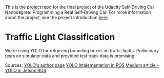 This is the project repo for the final project of the Udacity Self-Driving Car Nanodegree: Programming a Real Self-Driving Car. For more information about the project, see the project introduction [here](https://classroom.udacity.com/nanodegrees/nd013/parts/6047fe34-d93c-4f50-8336-b70ef10cb4b2/modules/e1a23b06-329a-4684-a717-ad476f0d8dff/lessons/462c933d-9f24-42d3-8bdc-a08a5fc866e4/concepts/5ab4b122-83e6-436d-850f-9f4d26627fd9).


# Traffic Light Classification
We're using YOLO for retrieving bounding boxes on traffic lights.
Preliminary tests on simulator data and provided test track data is promising.


Sources:
[YOLO's author page](https://pjreddie.com/darknet/yolo/)
[YOLO implementation in ROS](https://github.com/leggedrobotics/darknet_ros)
[Medium article - YOLO in Jetson ROS](https://medium.com/intro-to-artificial-intelligence/run-yolo-v3-as-ros-node-on-jetson-tx2-without-tensorrt-43f562aadc68)
